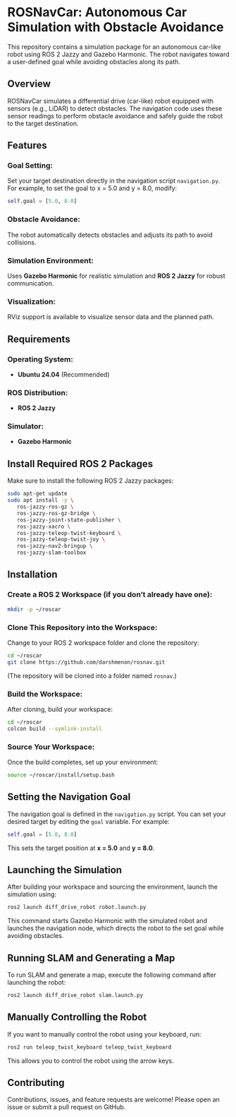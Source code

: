 # ROSNavCar: Autonomous Car Simulation with Obstacle Avoidance

This repository contains a simulation package for an autonomous car-like robot using ROS 2 Jazzy and Gazebo Harmonic. The robot navigates toward a user-defined goal while avoiding obstacles along its path.

## Overview
ROSNavCar simulates a differential drive (car-like) robot equipped with sensors (e.g., LiDAR) to detect obstacles. The navigation code uses these sensor readings to perform obstacle avoidance and safely guide the robot to the target destination.

## Features
### Goal Setting:
Set your target destination directly in the navigation script `navigation.py`. For example, to set the goal to x = 5.0 and y = 8.0, modify:
```python
self.goal = [5.0, 8.0]
```

### Obstacle Avoidance:
The robot automatically detects obstacles and adjusts its path to avoid collisions.

### Simulation Environment:
Uses **Gazebo Harmonic** for realistic simulation and **ROS 2 Jazzy** for robust communication.

### Visualization:
RViz support is available to visualize sensor data and the planned path.

## Requirements
### Operating System:
- **Ubuntu 24.04** (Recommended)

### ROS Distribution:
- **ROS 2 Jazzy**

### Simulator:
- **Gazebo Harmonic**

## Install Required ROS 2 Packages
Make sure to install the following ROS 2 Jazzy packages:
```bash
sudo apt-get update
sudo apt install -y \   
   ros-jazzy-ros-gz \
   ros-jazzy-ros-gz-bridge \
   ros-jazzy-joint-state-publisher \
   ros-jazzy-xacro \
   ros-jazzy-teleop-twist-keyboard \
   ros-jazzy-teleop-twist-joy \
   ros-jazzy-nav2-bringup \
   ros-jazzy-slam-toolbox
```

## Installation
### Create a ROS 2 Workspace (if you don’t already have one):
```bash
mkdir -p ~/roscar
```

### Clone This Repository into the Workspace:
Change to your ROS 2 workspace folder and clone the repository:
```bash
cd ~/roscar
git clone https://github.com/darshmenon/rosnav.git
```
(The repository will be cloned into a folder named `rosnav`.)

### Build the Workspace:
After cloning, build your workspace:
```bash
cd ~/roscar
colcon build --symlink-install
```

### Source Your Workspace:
Once the build completes, set up your environment:
```bash
source ~/roscar/install/setup.bash
```

## Setting the Navigation Goal
The navigation goal is defined in the `navigation.py` script. You can set your desired target by editing the `goal` variable. For example:
```python
self.goal = [5.0, 8.0]
```
This sets the target position at **x = 5.0** and **y = 8.0**.

## Launching the Simulation
After building your workspace and sourcing the environment, launch the simulation using:
```bash
ros2 launch diff_drive_robot robot.launch.py
```
This command starts Gazebo Harmonic with the simulated robot and launches the navigation node, which directs the robot to the set goal while avoiding obstacles.

## Running SLAM and Generating a Map
To run SLAM and generate a map, execute the following command after launching the robot:
```bash
ros2 launch diff_drive_robot slam.launch.py
```

## Manually Controlling the Robot
If you want to manually control the robot using your keyboard, run:
```bash
ros2 run teleop_twist_keyboard teleop_twist_keyboard
```
This allows you to control the robot using the arrow keys.

## Contributing
Contributions, issues, and feature requests are welcome! Please open an issue or submit a pull request on GitHub.

